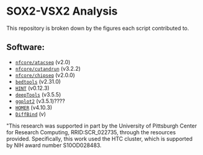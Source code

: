 # SOX2-VSX2 Analysis 

This repository is broken down by the figures each script contributed to. 

## Software:
- [`nfcore/atacseq`](https://nf-co.re/atacseq/2.0) (v2.0)
- [`nfcore/cutandrun`](https://nf-co.re/cutandrun/3.2.2) (v3.2.2)
- [`nfcore/chipseq`](https://nf-co.re/chipseq/2.0.0/) (v2.0.0)
- [`bedtools`](https://bedtools.readthedocs.io/en/latest/#) (v2.31.0)
- [`HINT`](https://reg-gen.readthedocs.io/en/latest/hint/introduction.html) (v0.12.3)
- [`deepTools`](https://deeptools.readthedocs.io/en/3.5.5/content/list_of_tools.html) (v3.5.5)
- [`ggplot2`](https://ggplot2.tidyverse.org/) (v3.5.1)????
- [`HOMER`](http://homer.ucsd.edu/homer/) (v4.10.3)
- [`DiffBind`](https://bioconductor.org/packages/release/bioc/html/DiffBind.html) (v)



"This research was supported in part by the University of Pittsburgh Center for Research Computing​, RRID:SCR_022735, through the resources provided. Specifically, this work used the HTC cluster, which is supported by NIH award number S10OD028483.
